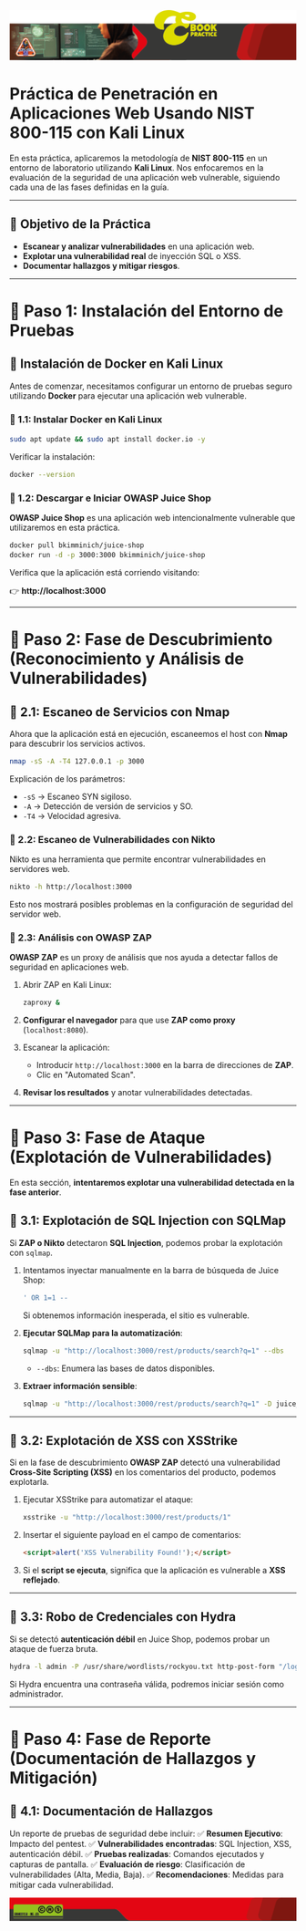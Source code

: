 ![M1](https://github.com/Grandote58/CloudSafeGuard/blob/main/Recursos/Recurso%201%402Menbrete1.png)

# **Práctica de Penetración en Aplicaciones Web Usando NIST 800-115 con Kali Linux**

En esta práctica, aplicaremos la metodología de **NIST 800-115** en un entorno de laboratorio utilizando **Kali Linux**. Nos enfocaremos en la evaluación de la seguridad de una aplicación web vulnerable, siguiendo cada una de las fases definidas en la guía.

------

## **📌 Objetivo de la Práctica**

- **Escanear y analizar vulnerabilidades** en una aplicación web.
- **Explotar una vulnerabilidad real** de inyección SQL o XSS.
- **Documentar hallazgos y mitigar riesgos**.

------

# **🔹 Paso 1: Instalación del Entorno de Pruebas**

## **🔹 Instalación de Docker en Kali Linux**

Antes de comenzar, necesitamos configurar un entorno de pruebas seguro utilizando **Docker** para ejecutar una aplicación web vulnerable.

### **📌 1.1: Instalar Docker en Kali Linux**

```bash
sudo apt update && sudo apt install docker.io -y
```

Verificar la instalación:

```bash
docker --version
```

### **📌 1.2: Descargar e Iniciar OWASP Juice Shop**

**OWASP Juice Shop** es una aplicación web intencionalmente vulnerable que utilizaremos en esta práctica.

```bash
docker pull bkimminich/juice-shop
docker run -d -p 3000:3000 bkimminich/juice-shop
```

Verifica que la aplicación está corriendo visitando:

👉 **http://localhost:3000**

------

# **🔹 Paso 2: Fase de Descubrimiento (Reconocimiento y Análisis de Vulnerabilidades)**

## **🔹 2.1: Escaneo de Servicios con Nmap**

Ahora que la aplicación está en ejecución, escaneemos el host con **Nmap** para descubrir los servicios activos.

```bash
nmap -sS -A -T4 127.0.0.1 -p 3000
```

Explicación de los parámetros:

- `-sS` → Escaneo SYN sigiloso.
- `-A` → Detección de versión de servicios y SO.
- `-T4` → Velocidad agresiva.

### **📌 2.2: Escaneo de Vulnerabilidades con Nikto**

Nikto es una herramienta que permite encontrar vulnerabilidades en servidores web.

```bash
nikto -h http://localhost:3000
```

Esto nos mostrará posibles problemas en la configuración de seguridad del servidor web.

### **📌 2.3: Análisis con OWASP ZAP**

**OWASP ZAP** es un proxy de análisis que nos ayuda a detectar fallos de seguridad en aplicaciones web.

1. Abrir ZAP en Kali Linux:

   ```bash
   zaproxy &
   ```

2. **Configurar el navegador** para que use **ZAP como proxy** (`localhost:8080`).

3. Escanear la aplicación:

   - Introducir `http://localhost:3000` en la barra de direcciones de **ZAP**.
   - Clic en "Automated Scan".

4. **Revisar los resultados** y anotar vulnerabilidades detectadas.

------

# **🔹 Paso 3: Fase de Ataque (Explotación de Vulnerabilidades)**

En esta sección, **intentaremos explotar una vulnerabilidad detectada en la fase anterior**.

## **🔹 3.1: Explotación de SQL Injection con SQLMap**

Si **ZAP o Nikto** detectaron **SQL Injection**, podemos probar la explotación con `sqlmap`.

1. Intentamos inyectar manualmente en la barra de búsqueda de Juice Shop:

   ```bash
   ' OR 1=1 --
   ```

   Si obtenemos información inesperada, el sitio es vulnerable.

2. **Ejecutar SQLMap para la automatización**:

   ```bash
   sqlmap -u "http://localhost:3000/rest/products/search?q=1" --dbs
   ```

   - `--dbs`: Enumera las bases de datos disponibles.

3. **Extraer información sensible**:

   ```bash
   sqlmap -u "http://localhost:3000/rest/products/search?q=1" -D juice_shop --tables
   ```

------

## **🔹 3.2: Explotación de XSS con XSStrike**

Si en la fase de descubrimiento **OWASP ZAP** detectó una vulnerabilidad **Cross-Site Scripting (XSS)** en los comentarios del producto, podemos explotarla.

1. Ejecutar XSStrike para automatizar el ataque:

   ```bash
   xsstrike -u "http://localhost:3000/rest/products/1"
   ```

2. Insertar el siguiente payload en el campo de comentarios:

   ```html
   <script>alert('XSS Vulnerability Found!');</script>
   ```

3. Si el **script se ejecuta**, significa que la aplicación es vulnerable a **XSS reflejado**.

------

## **🔹 3.3: Robo de Credenciales con Hydra**

Si se detectó **autenticación débil** en Juice Shop, podemos probar un ataque de fuerza bruta.

```bash
hydra -l admin -P /usr/share/wordlists/rockyou.txt http-post-form "/login:username=^USER^&password=^PASS^:Invalid credentials" -V
```

Si Hydra encuentra una contraseña válida, podremos iniciar sesión como administrador.

------

# **🔹 Paso 4: Fase de Reporte (Documentación de Hallazgos y Mitigación)**

## **📌 4.1: Documentación de Hallazgos**

Un reporte de pruebas de seguridad debe incluir: ✅ **Resumen Ejecutivo**: Impacto del pentest.
✅ **Vulnerabilidades encontradas**: SQL Injection, XSS, autenticación débil.
✅ **Pruebas realizadas**: Comandos ejecutados y capturas de pantalla.
✅ **Evaluación de riesgo**: Clasificación de vulnerabilidades (Alta, Media, Baja).
✅ **Recomendaciones**: Medidas para mitigar cada vulnerabilidad.



![M2](https://github.com/Grandote58/CloudSafeGuard/blob/main/Recursos/Recurso%203%402Menbrete2.png)